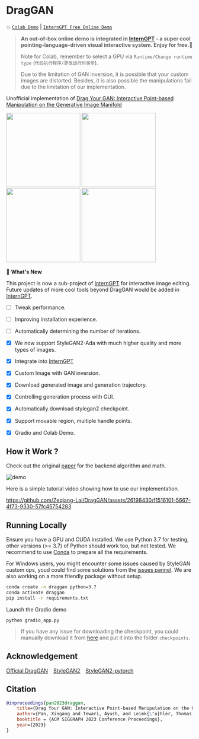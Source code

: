 # DragGAN

:boom:  [`Colab Demo`](https://colab.research.google.com/github/Zeqiang-Lai/DragGAN/blob/master/colab.ipynb) | [`InternGPT Free Online Demo`](https://github.com/OpenGVLab/InternGPT)
<!--  [`Online Demo`](https://6a05f355a8f139550c.gradio.live/)  -->
<!-- > Note that the link of online demo will be updated regularly. -->

> **An out-of-box online demo is integrated in [InternGPT](https://github.com/OpenGVLab/InternGPT) - a super cool pointing-language-driven visual interactive system. Enjoy for free.:lollipop:**
> 
> Note for Colab, remember to select a GPU via `Runtime/Change runtime type` (`代码执行程序/更改运行时类型`).
> 
> Due to the limitation of GAN inversion, it is possible that your custom images are distorted. Besides, it is also possible the manipulations fail due to the limitation of our implementation.

Unofficial implementation of [Drag Your GAN: Interactive Point-based Manipulation on the Generative Image Manifold](https://vcai.mpi-inf.mpg.de/projects/DragGAN/)

<p float="left">
  <img src="assets/mouse.gif" width="200" />
  <img src="assets/nose.gif" width="200" /> 
  <img src="assets/cat.gif" width="200" />
  <img src="assets/horse.gif" width="200" />
</p>

:star2: **What's New**

This project is now a sub-project of [InternGPT](https://github.com/OpenGVLab/InternGPT) for interactive image editing. Future updates of more cool tools beyond DragGAN would be added in [InternGPT](https://github.com/OpenGVLab/InternGPT). 

- [ ] Tweak performance.
- [ ] Improving installation experience.
- [ ] Automatically determining the number of iterations.
- [x] We now support StyleGAN2-Ada with much higher quality and more types of images. 
- [x] Integrate into [InternGPT](https://github.com/OpenGVLab/InternGPT)
- [x] Custom Image with GAN inversion.
- [x] Download generated image and generation trajectory.
- [x] Controlling generation process with GUI.
- [x] Automatically download stylegan2 checkpoint.
- [x] Support movable region, multiple handle points.
- [x] Gradio and Colab Demo.


## How it Work ?

Check out the original [paper](https://vcai.mpi-inf.mpg.de/projects/DragGAN/) for the backend algorithm and math.

![demo](assets/paper.png)

Here is a simple tutorial video showing how to use our implementation.

https://github.com/Zeqiang-Lai/DragGAN/assets/26198430/f1516101-5667-4f73-9330-57fc45754283





## Running Locally

Ensure you have a GPU and CUDA installed. We use Python 3.7 for testing, other versions (>= 3.7) of Python should work too, but not tested. We recommend to use [Conda](https://conda.io/projects/conda/en/stable/user-guide/install/download.html) to prepare all the requirements.

For Windows users, you might encounter some issues caused by StyleGAN custom ops, youd could find some solutions from the [issues pannel](https://github.com/Zeqiang-Lai/DragGAN/issues). We are also working on a more friendly package without setup.

```bash
conda create -n draggan python=3.7
conda activate draggan
pip install -r requirements.txt
```

Launch the Gradio demo

```
python gradio_app.py
```

> If you have any issue for downloading the checkpoint, you could manually download it from [here](https://huggingface.co/aaronb/StyleGAN2/tree/main) and put it into the folder `checkpoints`.

## Acknowledgement

[Official DragGAN](https://github.com/XingangPan/DragGAN) &ensp; [StyleGAN2](https://github.com/NVlabs/stylegan2)  &ensp; [StyleGAN2-pytorch](https://github.com/rosinality/stylegan2-pytorch)

<!-- https://github.com/omertov/encoder4editing -->

## Citation

```bibtex
@inproceedings{pan2023draggan,
    title={Drag Your GAN: Interactive Point-based Manipulation on the Generative Image Manifold}, 
    author={Pan, Xingang and Tewari, Ayush, and Leimk{\"u}hler, Thomas and Liu, Lingjie and Meka, Abhimitra and Theobalt, Christian},
    booktitle = {ACM SIGGRAPH 2023 Conference Proceedings},
    year={2023}
}
```
